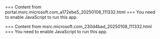 === Content from portal.msrc.microsoft.com_a172ebe5_20250108_111332.html ===
You need to enable JavaScript to run this app.

=== Content from msrc.microsoft.com_230d4bad_20250108_111332.html ===
You need to enable JavaScript to run this app.
